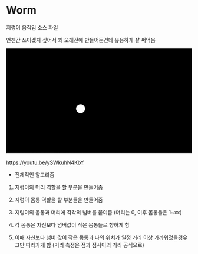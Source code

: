 # Worm

지렁이 움직임 소스 파일

언젠간 쓰이겠지 싶어서 꽤 오래전에 만들어둔건데 유용하게 잘 써먹음

![preview_1](preview1.gif)

https://youtu.be/ySWkuhN4KbY


- 전체적인 알고리즘

1. 지렁이의 머리 역할을 할 부분을 만들어줌

2. 지렁이 몸통 역할을 할 부분들을 만들어줌

3. 지렁이의 몸통과 머리에 각각의 넘버를 붙여줌 (머리는 0, 이후 몸통들은 1~xx)

4. 각 몸통은 자신보다 넘버값이 작은 몸통들로 향하게 함

5. 이때 자신보다 넘버 값이 작은 몸통과 나의 위치가 일정 거리 이상 가까워졌을경우 그만 따라가게 함 (거리 측정은 점과 점사이의 거리 공식으로)
